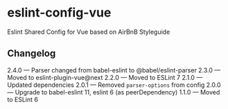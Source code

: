 # eslint-config-vue

Eslint Shared Config for Vue based on AirBnB Styleguide

## Changelog

2.4.0 — Parser changed from babel-eslint to @babel/eslint-parser
2.3.0 — Moved to eslint-plugin-vue@next
2.2.0 — Moved to ESLint 7
2.1.0 — Updated dependencies
2.0.1 — Removed `parser-options` from config
2.0.0 — Upgrade to babel-eslint 11, eslint 6 (as peerDependency)
1.1.0 — Moved to ESLint 6
